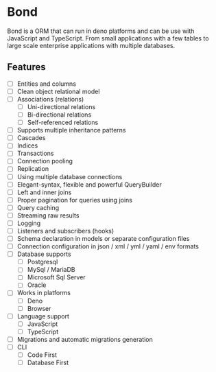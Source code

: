 # Bond

Bond is a ORM that can run in deno platforms and can be use with JavaScript and TypeScript. From small applications with a few tables
to large scale enterprise applications with multiple databases.

## Features

- [ ] Entities and columns
- [ ] Clean object relational model
- [ ] Associations (relations)
  - [ ] Uni-directional relations
  - [ ] Bi-directional relations
  - [ ] Self-referenced relations
- [ ] Supports multiple inheritance patterns
- [ ] Cascades
- [ ] Indices
- [ ] Transactions
- [ ] Connection pooling
- [ ] Replication
- [ ] Using multiple database connections
- [ ] Elegant-syntax, flexible and powerful QueryBuilder
- [ ] Left and inner joins
- [ ] Proper pagination for queries using joins
- [ ] Query caching
- [ ] Streaming raw results
- [ ] Logging
- [ ] Listeners and subscribers (hooks)
- [ ] Schema declaration in models or separate configuration files
- [ ] Connection configuration in json / xml / yml / yaml / env formats
- [ ] Database supports
  - [ ] Postgresql
  - [ ] MySql / MariaDB
  - [ ] Microsoft Sql Server
  - [ ] Oracle
- [ ] Works in platforms
  - [ ] Deno
  - [ ] Browser
- [ ] Language support
  - [ ] JavaScript
  - [ ] TypeScript
- [ ] Migrations and automatic migrations generation
- [ ] CLI
  - [ ] Code First
  - [ ] Database First
